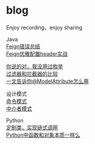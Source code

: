 # blog
Enjoy recording，enjoy sharing

Java  
[Feign错误总结](./Feign踩坑系列.md)  
[Feign优雅配置header实战](./Feignclient添加header实践.md)

[你说的对，我没用过枚举](./你说的对，我没用过枚举.md)    
[过滤器和拦截器的比较](./过滤器和拦截器的区别.md)  
[一文告诉你@ModelAttribute怎么用](./@ModelAttribute怎么用.md)

设计模式  
[命令模式](./命令模式.md)  
[中介者模式](./中介者模式.md)

Python  
[定制类，实现链式调用](./神奇的python链式调用.md)  
[Python中函数和对象本质一样么](./Python中函数和对象是本质是一样的么.md)


